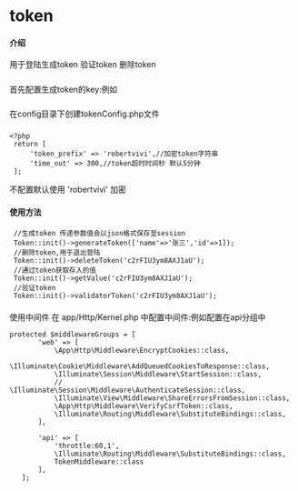 # token

#### 介绍
用于登陆生成token 验证token 删除token 
#####
首先配置生成token的key:例如
###
在config目录下创建tokenConfig.php文件
#####
```
<?php
 return [
     'token_prefix' => 'robertvivi',//加密token字符串
     'time_out' => 300,//token超时时间秒 默认5分钟
 ];
```
不配置默认使用 'robertvivi' 加密
#### 使用方法
```
 //生成token 传递参数值会以json格式保存至session
 Token::init()->generateToken(['name'=>'张三','id'=>1]);
 //删除token,用于退出登陆
 Token::init()->deleteToken('c2rFIU3ym8AXJ1aU');
 //通过token获取存入的值
 Token::init()->getValue('c2rFIU3ym8AXJ1aU');
 //验证token
 Token::init()->validatorToken('c2rFIU3ym8AXJ1aU');
```
####
 使用中间件
 在 app/Http/Kernel.php 中配置中间件:例如配置在api分组中
 ```
protected $middlewareGroups = [
        'web' => [
            \App\Http\Middleware\EncryptCookies::class,
            \Illuminate\Cookie\Middleware\AddQueuedCookiesToResponse::class,
            \Illuminate\Session\Middleware\StartSession::class,
            // \Illuminate\Session\Middleware\AuthenticateSession::class,
            \Illuminate\View\Middleware\ShareErrorsFromSession::class,
            \App\Http\Middleware\VerifyCsrfToken::class,
            \Illuminate\Routing\Middleware\SubstituteBindings::class,
        ],

        'api' => [
            'throttle:60,1',
            \Illuminate\Routing\Middleware\SubstituteBindings::class,
            TokenMiddleware::class
        ],
    ];
```
